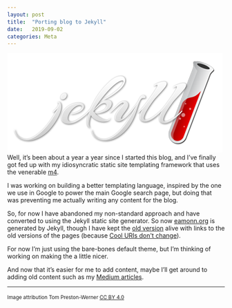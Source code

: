 ```yaml
---
layout: post
title:  "Porting blog to Jekyll"
date:   2019-09-02
categories: Meta
---
```


![Jekyll][4]
Well, it’s been about a year a year since I started this blog, and I’ve finally
got fed up with my idiosyncratic static site templating framework that uses the
venerable [m4][1].

I was working on building a better templating language, inspired by the one we
use in Google to power the main Google search page, but doing that was
preventing me actually writing any content for the blog.

So, for now I have abandoned my non-standard approach and have converted to
using the Jekyll static site generator. So now [eamonn.org][7] is generated by
Jekyll, though I have kept the [old version][6] alive with links to the old
versions of the pages (because [Cool URIs don't change][2]).

For now I’m just using the bare-bones default theme, but I’m thinking of working
on making the a little nicer.

And now that it’s easier for me to add content, maybe I’ll get around to adding
old content such as my [Medium articles][3].

--------

<small>Image attribution Tom Preston-Werner [CC BY 4.0][5]<small>

[1]: https://en.wikipedia.org/wiki/M4_(computer_language)
[2]: https://www.w3.org/Provider/Style/URI
[3]: https://medium.com/@eob
[4]: /img/Jekyll_%28software%29_Logo.png
[5]: https://creativecommons.org/licenses/by/4.0
[6]: https://eamonn.org/index-old.html
[7]: https://eamonn.org
